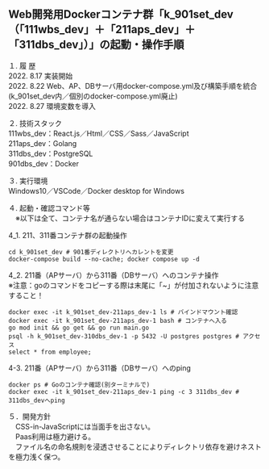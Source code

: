 Web開発用Dockerコンテナ群「k_901set_dev（「111wbs_dev」＋「211aps_dev」＋「311dbs_dev」）」の起動・操作手順  
---

１. 履 歴  
2022. 8.17 実装開始  
2022. 8.22 Web、AP、DBサーバ用docker-compose.yml及び構築手順を統合(k_901set_dev内／個別のdocker-compose.yml廃止)  
2022. 8.27 環境変数を導入  

２. 技術スタック  
111wbs_dev：React.js／Html／CSS／Sass／JavaScript  
211aps_dev：Golang  
311dbs_dev：PostgreSQL  
901dbs_dev：Docker  

３. 実行環境  
Windows10／VSCode／Docker desktop for Windows  

４. 起動・確認コマンド等  
　※以下は全て、コンテナ名が通らない場合はコンテナIDに変えて実行する  

 4_1. 211、311番コンテナ群の起動操作  
```
cd k_901set_dev # 901番ディレクトリへカレントを変更
docker-compose build --no-cache; docker compose up -d
```
 4_2. 211番（APサーバ）から311番（DBサーバ）へのコンテナ操作  
 ※注意：goのコマンドをコピーする際は末尾に「~」が付加されないように注意すること！
```
docker exec -it k_901set_dev-211aps_dev-1 ls # バインドマウント確認
docker exec -it k_901set_dev-211aps_dev-1 bash # コンテナへ入る
go mod init && go get && go run main.go
psql -h k_901set_dev-310dbs_dev-1 -p 5432 -U postgres postgres # アクセス
select * from employee;
```
4-3. 211番（APサーバ）から311番（DBサーバ）へのping  
```
docker ps # Goのコンテナ確認(別ターミナルで)
docker exec -it k_901set_dev-211aps_dev-1 ping -c 3 311dbs_dev # 311dbs_devへping
```
５．開発方針  
　CSS-in-JavaScriptには当面手を出さない。  
　Paas利用は極力避ける。  
　ファイル名の命名規則を浸透させることによりディレクトリ依存を避けネストを極力浅く保つ。  
<!--
３　今後の課題（覚え書き）  
①引き続きローカルのOSにはDocker Desktop for Windows以外のミドルウェアをインストールせず開発環境はDocker上に構築すること  
②「create-react-app」を使用せずに開発用コンテナを作成すること  
③「docker-compose.yml」ファイルをルートディレクトリ「myportfolio_k」直下で一つにまとめること  
-->
